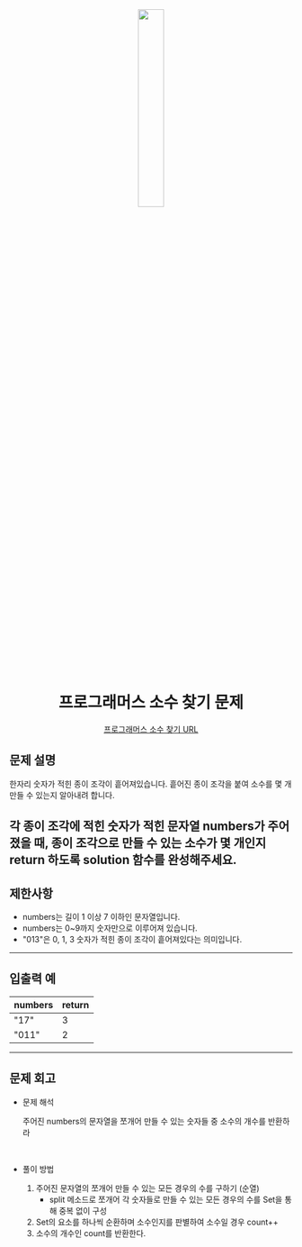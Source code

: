 <div align="center">
<img src="https://user-images.githubusercontent.com/81874493/230897895-3def4193-5fad-4700-9757-ef8f3ae437f1.jpg" width = "30%" height="30%">

# 프로그래머스 소수 찾기 문제
[프로그래머스 소수 찾기 URL](https://school.programmers.co.kr/learn/courses/30/lessons/42839)



</div>



## 문제 설명
한자리 숫자가 적힌 종이 조각이 흩어져있습니다. 흩어진 종이 조각을 붙여 소수를 몇 개 만들 수 있는지 알아내려 합니다.

각 종이 조각에 적힌 숫자가 적힌 문자열 numbers가 주어졌을 때, 종이 조각으로 만들 수 있는 소수가 몇 개인지 return 하도록 solution 함수를 완성해주세요.
---

## 제한사항
* numbers는 길이 1 이상 7 이하인 문자열입니다.
* numbers는 0~9까지 숫자만으로 이루어져 있습니다.
* "013"은 0, 1, 3 숫자가 적힌 종이 조각이 흩어져있다는 의미입니다.
---
## 입출력 예

|numbers|return|
|---|---|
|"17"|3|
|"011"|2|

---
## 문제 회고

* 문제 해석
    
    주어진 numbers의 문자열을 쪼개어 만들 수 있는 숫자들 중 소수의 개수를 반환하라
    
    

    <br>

* 풀이 방법
    
    1. 주어진 문자열의 쪼개어 만들 수 있는 모든 경우의 수를 구하기 (순열)
        * split 메소드로 쪼개어 각 숫자들로 만들 수 있는 모든 경우의 수를 Set을 통해 중복 없이 구성
    2. Set의 요소를 하나씩 순환하며 소수인지를 판별하여 소수일 경우 count++
    3. 소수의 개수인 count를 반환한다.

        
        
    


